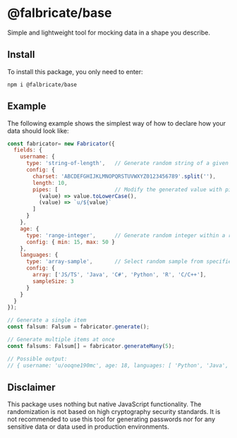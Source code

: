 # @falbricate/base

Simple and lightweight tool for mocking data in a shape you describe.

## Install

To install this package, you only need to enter:

```shell
npm i @falbricate/base
```

## Example

The following example shows the simplest way of how to declare how your
data should look like:

```javascript
const fabricator= new Fabricator({
  fields: {
    username: {
      type: 'string-of-length',   // Generate random string of a given length
      config: {
        charset: 'ABCDEFGHIJKLMNOPQRSTUVWXYZ0123456789'.split(''),
        length: 10,
        pipes: [                  // Modify the generated value with pipes
          (value) => value.toLowerCase(),
          (value) => `u/${value}`
        ]
      }
    },
    age: {
      type: 'range-integer',      // Generate random integer within a range
      config: { min: 15, max: 50 }
    },
    languages: {
      type: 'array-sample',       // Select random sample from specified list
      config: {
        array: ['JS/TS', 'Java', 'C#', 'Python', 'R', 'C/C++'],
        sampleSize: 3
      }
    }
  }
});

// Generate a single item
const falsum: Falsum = fabricator.generate();

// Generate multiple items at once
const falsums: Falsum[] = fabricator.generateMany(5);

// Possible output:
// { username: 'u/ooqne190mc', age: 18, languages: [ 'Python', 'Java', 'JS/TS' ]}
```

## Disclaimer

This package uses nothing but native JavaScript functionality. The randomization is
not based on high cryptography security standards. It is not recommended to use this
tool for generating passwords nor for any sensitive data or data used in production
environments.

